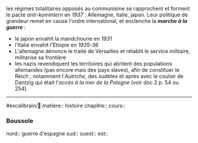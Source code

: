 les régimes totalitaires opposés au communisme se rapprochent et forment le pacte *anti-komintern* en *1937* : Allemagne, italie, japon. Leur politique de grandeur remet en cause l'ordre international, et enclenche la ***marche à la guerre*** :
- le japon envahit la mandchourie en *1931*
- l'Italie envahit l'Etiopie en *1935-36*
- L'allemagne dénonce le traité de Versailles et rétablit le service militaire, militarise sa frontière 
- les nazis revendiquent les territoires qui abritent des populations allemandes (pas encore mais des pays slaves), afin de constituer le Reich ; notamment l'*Autriche*, des sudètes et après avec le couloir de Dantzig qui était l'*accès à la mer de la Pologne* (voir doc 2 p. 54 ou 254). 

---
#excalibrain/🚧
matière:: histoire
chapitre:: 
cours:: 
### Boussole
nord:: guerre d'espagne
sud:: 
ouest:: 
est:: 